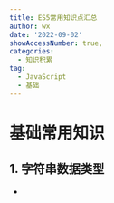 ```yaml
---
title: ES5常用知识点汇总
author: wx
date: '2022-09-02'
showAccessNumber: true,
categories:
  - 知识积累
tag: 
  - JavaScript
  - 基础
---
```


# 基础常用知识
  ## 1. 字符串数据类型
  - 
